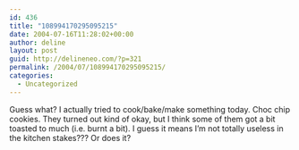 ```yaml
---
id: 436
title: "108994170295095215"
date: 2004-07-16T11:28:02+00:00
author: deline
layout: post
guid: http://delineneo.com/?p=321
permalink: /2004/07/108994170295095215/
categories:
  - Uncategorized
---
```

Guess what? I actually tried to cook/bake/make something today. Choc chip cookies. They turned out kind of okay, but I think some of them got a bit toasted to much (i.e. burnt a bit). I guess it means I&#8217;m not totally useless in the kitchen stakes??? Or does it?
